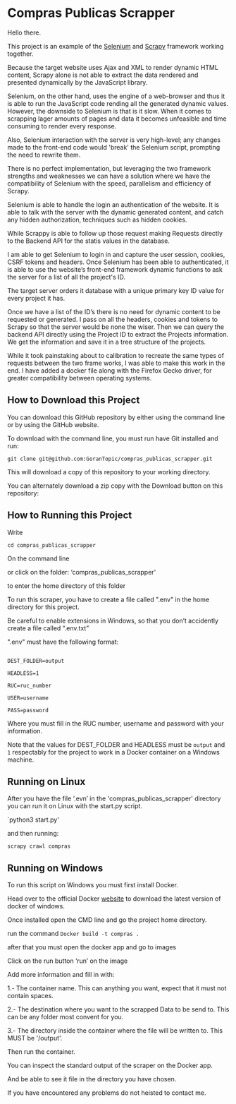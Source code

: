# Compras Publicas Scrapper 

  

Hello there.  

  

This project is an example of the [Selenium](https://www.selenium.dev/)  and [Scrapy](https://scrapy.org/) framework working together.  

  

Because the target website uses Ajax and XML to render dynamic HTML content, Scrapy alone is not able to extract the data rendered and presented dynamically by the JavaScript library.  

 

Selenium, on the other hand, uses the engine of a web-browser and thus it is able to run the JavaScript code rending all the generated dynamic values. However, the downside to Selenium is that is it slow. When it comes to scrapping lager amounts of pages and data it becomes unfeasible and time consuming to render every response. 

Also, Selenium interaction with the server is very high-level; any changes made to the front-end code would 'break' the Selenium script, prompting the need to rewrite them. 

 

There is no perfect implementation, but leveraging the two framework strengths and weaknesses we can have a solution where we have the compatibility of Selenium with the speed, parallelism and efficiency of Scrapy. 

 

 Selenium is able to handle the login an authentication of the website. It is able to talk with the server with the dynamic generated content, and catch any hidden authorization, techniques such as hidden cookies.  

While Scrappy is able to follow up those request making Requests directly to the Backend API for the statis values in the database.  

I am able to get Selenium to login in and capture the user session, cookies, CSRF tokens and headers. Once Selenium has been able to authenticated, it is able to use the website’s front-end framework dynamic functions to ask the server for a list of all the project's ID. 

The target server orders it database with a unique primary key ID value for every project it has. 

Once we have a list of the ID’s there is no need for dynamic content to be requested or generated. I pass on all the headers, cookies and tokens to Scrapy so that the server would be none the wiser. Then we can query the backend API directly using the Project ID to extract the Projects information. We get the information and save it in a tree structure of the projects.  

While it took painstaking about to calibration to recreate the same types of requests between the two frame works, I was able to make this work in the end. I have added a docker file along with the Firefox Gecko driver, for greater compatibility between operating systems.  

  

## How to Download this Project 

  

You can download this GitHub repository by either using the command line or by using the GitHub website.  

  

To download with the command line, you must run have Git installed and run: 

  

`git clone git@github.com:GoranTopic/compras_publicas_scrapper.git` 

  

This will download a copy of this repository to your working directory. 

  

You can alternately download a zip copy with the Download button on this repository: 

  

  

  

  

## How to Running this Project 

 Write 

`cd compras_publicas_scrapper` 

 On the command line  

or click on the folder: ‘compras_publicas_scrapper' 

to enter the home directory of this folder 

  

  

To run this scraper, you have to create a file called ".env" in the home directory for this project. 

Be careful to enable extensions in Windows, so that you don’t accidently create a file called “.env.txt” 

  

".env" must have the following format:  

  

``` 

DEST_FOLDER=output 

HEADLESS=1 

RUC=ruc_number 

USER=username 

PASS=password 

``` 

 

Where you must fill in the RUC number, username and password with your information. 

Note that the values for DEST_FOLDER and HEADLESS must be `output` and `1` respectably for the project to work in a Docker container on a Windows machine. 

  

## Running on Linux 

After you have the file ‘.evn’ in the 'compras_publicas_scrapper' directory you can run it on Linux with the start.py script.  

 

`python3 start.py' 

  

and then running:  

  

`scrapy crawl compras` 

  

  

## Running on Windows 

  

To run this script on Windows you must first install Docker. 

Head over to the official Docker [website](https://www.docker.com/products/docker-desktop) to download the latest version of docker of windows. 

  

Once installed open the CMD line and go the project home directory. 

  

run the command `Docker build -t compras .` 

  

after that you must open the docker app and go to images 

  

Click on the run button ‘run’ on the image 

  

Add more information and fill in with: 

1.- The container name. This can anything you want, expect that it must not contain spaces.  

2.- The destination where you want to the scrapped Data to be send to. This can be any folder most convent for you. 

3.- The directory inside the container where the file will be written to. This MUST be '/output'. 

  

Then run the container. 

  

You can inspect the standard output of the scraper on the Docker app.  

  

And be able to see it file in the directory you have chosen. 

 

If you have encountered any problems do not heisted to contact me.  

